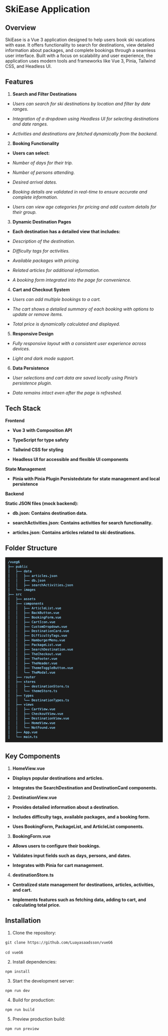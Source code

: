 # SkiEase Application

## Overview

SkiEase is a Vue 3 application designed to help users book ski vacations with ease. It offers functionality to search for destinations, view detailed information about packages, and complete bookings through a seamless user interface. Built with a focus on scalability and user experience, the application uses modern tools and frameworks like Vue 3, Pinia, Tailwind CSS, and Headless UI.

## Features

1. **Search and Filter Destinations**

- _Users can search for ski destinations by location and filter by date ranges._

- _Integration of a dropdown using Headless UI for selecting destinations and date ranges._

- _Activities and destinations are fetched dynamically from the backend._

2. **Booking Functionality**

- **Users can select:**

- _Number of days for their trip._

- _Number of persons attending._

- _Desired arrival dates._

- _Booking details are validated in real-time to ensure accurate and complete information._

- _Users can view age categories for pricing and add custom details for their group._

3. **Dynamic Destination Pages**

- **Each destination has a detailed view that includes:**

- _Description of the destination._

- _Difficulty tags for activities._

- _Available packages with pricing._

- _Related articles for additional information._

- _A booking form integrated into the page for convenience._

4. **Cart and Checkout System**

- _Users can add multiple bookings to a cart._

- _The cart shows a detailed summary of each booking with options to update or remove items._

- _Total price is dynamically calculated and displayed._

5. **Responsive Design**

- _Fully responsive layout with a consistent user experience across devices._

- _Light and dark mode support._

6. **Data Persistence**

- _User selections and cart data are saved locally using Pinia’s persistence plugin._

- _Data remains intact even after the page is refreshed._

## Tech Stack

**Frontend**

- **Vue 3 with Composition API**

- **TypeScript for type safety**

- **Tailwind CSS for styling**

- **Headless UI for accessible and flexible UI components**

**State Management**

- **Pinia with Pinia Plugin Persistedstate for state management and local persistence**

**Backend**

**Static JSON files (mock backend):**

- **db.json: Contains destination data.**

- **searchActivities.json: Contains activities for search functionality.**

- **articles.json: Contains articles related to ski destinations.**

## Folder Structure
![Folder structure image](./public/images/folderStructure.png)

## Key Components

1. **HomeView.vue**

- **Displays popular destinations and articles.**

- **Integrates the SearchDestination and DestinationCard components.**

2. **DestinationView.vue**

- **Provides detailed information about a destination.**

- **Includes difficulty tags, available packages, and a booking form.**

- **Uses BookingForm, PackageList, and ArticleList components.**

3. **BookingForm.vue**

- **Allows users to configure their bookings.**

- **Validates input fields such as days, persons, and dates.**

- **Integrates with Pinia for cart management.**

4. **destinationStore.ts**

- **Centralized state management for destinations, articles, activities, and cart.**

- **Implements features such as fetching data, adding to cart, and calculating total price.**

## Installation

1. Clone the repository:

```
git clone https://github.com/Luayasaadsson/vueG6

cd vueG6
```

2. Install dependencies:

```
npm install
```

3. Start the development server:

```
npm run dev
```

4. Build for production:

```
npm run build
```

5. Preview production build:

```
npm run preview
```